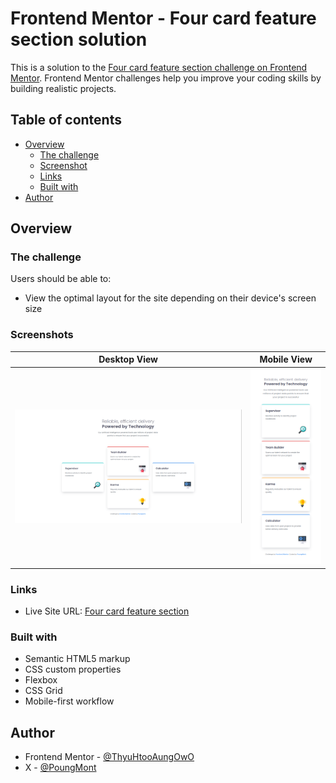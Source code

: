 # Frontend Mentor - Four card feature section solution

This is a solution to the [Four card feature section challenge on Frontend Mentor](https://www.frontendmentor.io/challenges/four-card-feature-section-weK1eFYK). Frontend Mentor challenges help you improve your coding skills by building realistic projects.

## Table of contents

- [Overview](#overview)
  - [The challenge](#the-challenge)
  - [Screenshot](#screenshot)
  - [Links](#links)
  - [Built with](#built-with)
- [Author](#author)

## Overview

### The challenge

Users should be able to:

- View the optimal layout for the site depending on their device's screen size

### Screenshots

| Desktop View                               | Mobile View                              |
| ------------------------------------------ | ---------------------------------------- |
| ![Desktop Screenshot](/assets/Desktop.png) | ![Mobile Screenshot](/assets/Mobile.png) |

### Links

- Live Site URL: [Four card feature section](https://thyuhtooaungowo.github.io/Four-card-feature-section/)

### Built with

- Semantic HTML5 markup
- CSS custom properties
- Flexbox
- CSS Grid
- Mobile-first workflow

## Author

- Frontend Mentor - [@ThyuHtooAungOwO](https://www.frontendmentor.io/profile/ThyuHtooAungOwO)
- X - [@PoungMont](https://x.com/Poung_Mont)
